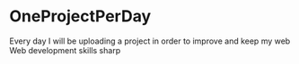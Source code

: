 # OneProjectPerDay
Every day I will be uploading a project in order to improve and keep my web Web development skills sharp

